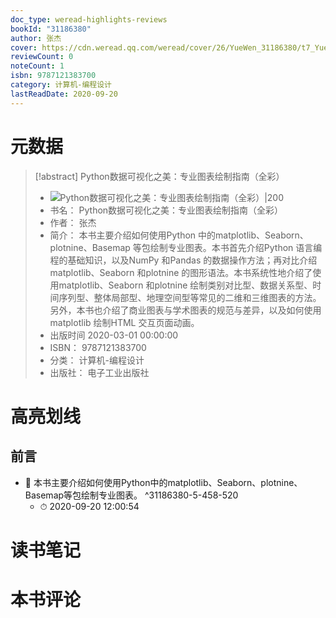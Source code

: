 ```yaml
---
doc_type: weread-highlights-reviews
bookId: "31186380"
author: 张杰
cover: https://cdn.weread.qq.com/weread/cover/26/YueWen_31186380/t7_YueWen_31186380.jpg
reviewCount: 0
noteCount: 1
isbn: 9787121383700
category: 计算机-编程设计
lastReadDate: 2020-09-20
---
```

# 元数据
> [!abstract] Python数据可视化之美：专业图表绘制指南（全彩）
> - ![ Python数据可视化之美：专业图表绘制指南（全彩）|200](https://cdn.weread.qq.com/weread/cover/26/YueWen_31186380/t7_YueWen_31186380.jpg)
> - 书名： Python数据可视化之美：专业图表绘制指南（全彩）
> - 作者： 张杰
> - 简介： 本书主要介绍如何使用Python 中的matplotlib、Seaborn、plotnine、Basemap 等包绘制专业图表。本书首先介绍Python 语言编程的基础知识，以及NumPy 和Pandas 的数据操作方法；再对比介绍matplotlib、Seaborn 和plotnine 的图形语法。本书系统性地介绍了使用matplotlib、Seaborn 和plotnine 绘制类别对比型、数据关系型、时间序列型、整体局部型、地理空间型等常见的二维和三维图表的方法。另外，本书也介绍了商业图表与学术图表的规范与差异，以及如何使用matplotlib 绘制HTML 交互页面动画。
> - 出版时间 2020-03-01 00:00:00
> - ISBN： 9787121383700
> - 分类： 计算机-编程设计
> - 出版社： 电子工业出版社

# 高亮划线

## 前言


- 📌 本书主要介绍如何使用Python中的matplotlib、Seaborn、plotnine、Basemap等包绘制专业图表。 ^31186380-5-458-520
    - ⏱ 2020-09-20 12:00:54 
# 读书笔记

# 本书评论
